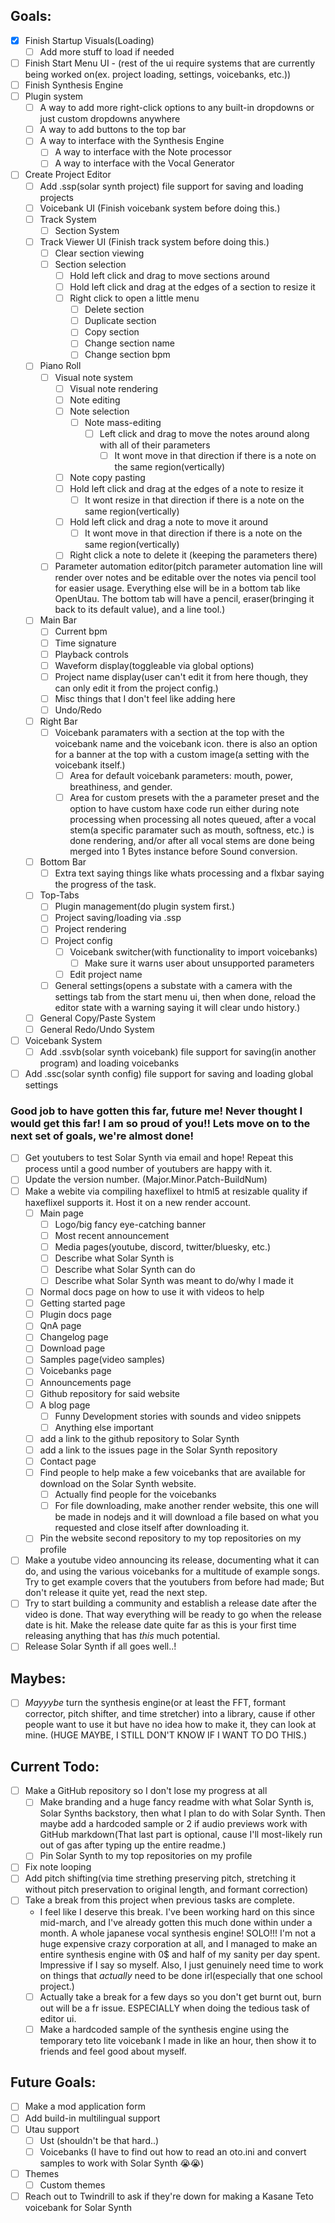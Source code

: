 ## Goals:
 - [X] Finish Startup Visuals(Loading)
    - [ ] Add more stuff to load if needed
 - [ ] Finish Start Menu UI - (rest of the ui require systems that are currently being worked on(ex. project loading, settings, voicebanks, etc.))
 - [ ] Finish Synthesis Engine
 - [ ] Plugin system
    - [ ] A way to add more right-click options to any built-in dropdowns or just custom dropdowns anywhere
    - [ ] A way to add buttons to the top bar
    - [ ] A way to interface with the Synthesis Engine
        - [ ] A way to interface with the Note processor
        - [ ] A way to interface with the Vocal Generator
 - [ ] Create Project Editor
    - [ ] Add .ssp(solar synth project) file support for saving and loading projects
    - [ ] Voicebank UI (Finish voicebank system before doing this.)
    - [ ] Track System
        - [ ] Section System
    - [ ] Track Viewer UI (Finish track system before doing this.)
        - [ ] Clear section viewing
        - [ ] Section selection
            - [ ] Hold left click and drag to move sections around
            - [ ] Hold left click and drag at the edges of a section to resize it
            - [ ] Right click to open a little menu
                - [ ] Delete section
                - [ ] Duplicate section
                - [ ] Copy section
                - [ ] Change section name
                - [ ] Change section bpm
    - [ ] Piano Roll
        - [ ] Visual note system
            - [ ] Visual note rendering
            - [ ] Note editing
            - [ ] Note selection
                - [ ] Note mass-editing
                    - [ ] Left click and drag to move the notes around along with all of their parameters
                        - [ ] It wont move in that direction if there is a note on the same region(vertically)
            - [ ] Note copy pasting
            - [ ] Hold left click and drag at the edges of a note to resize it
                - [ ] It wont resize in that direction if there is a note on the same region(vertically)
            - [ ] Hold left click and drag a note to move it around
                - [ ] It wont move in that direction if there is a note on the same region(vertically)
            - [ ] Right click a note to delete it (keeping the parameters there)
        - [ ] Parameter automation editor(pitch parameter automation line will render over notes and be editable over the notes via pencil tool for easier usage. Everything else will be in a bottom tab like OpenUtau. The bottom tab will have a pencil, eraser(bringing it back to its default value), and a line tool.)
    - [ ] Main Bar
        - [ ] Current bpm
        - [ ] Time signature
        - [ ] Playback controls
        - [ ] Waveform display(toggleable via global options)
        - [ ] Project name display(user can't edit it from here though, they can only edit it from the project config.)
        - [ ] Misc things that I don't feel like adding here
        - [ ] Undo/Redo
    - [ ] Right Bar
        - [ ] Voicebank paramaters with a section at the top with the voicebank name and the voicebank icon. there is also an option for a banner at the top with a custom image(a setting with the voicebank itself.)
            - [ ] Area for default voicebank parameters: mouth, power, breathiness, and gender.
            - [ ] Area for custom presets with the a parameter preset and the option to have custom haxe code run either during note processing when processing all notes queued, after a vocal stem(a specific paramater such as mouth, softness, etc.) is done rendering, and/or after all vocal stems are done being merged into 1 Bytes instance before Sound conversion.
    - [ ] Bottom Bar
        - [ ] Extra text saying things like whats processing and a flxbar saying the progress of the task.
    - [ ] Top-Tabs
        - [ ] Plugin management(do plugin system first.)
        - [ ] Project saving/loading via .ssp
        - [ ] Project rendering
        - [ ] Project config
            - [ ] Voicebank switcher(with functionality to import voicebanks)
                - [ ] Make sure it warns user about unsupported parameters
            - [ ] Edit project name
        - [ ] General settings(opens a substate with a camera with the settings tab from the start menu ui, then when done, reload the editor state with a warning saying it will clear undo history.)
    - [ ] General Copy/Paste System
    - [ ] General Redo/Undo System
 - [ ] Voicebank System
    - [ ] Add .ssvb(solar synth voicebank) file support for saving(in another program) and loading voicebanks
 - [ ] Add .ssc(solar synth config) file support for saving and loading global settings
 ### Good job to have gotten this far, future me! Never thought I would get this far! I am so proud of you!! Lets move on to the next set of goals, we're almost done!
 - [ ] Get youtubers to test Solar Synth via email and hope! Repeat this process until a good number of youtubers are happy with it.
 - [ ] Update the version number. (Major.Minor.Patch-BuildNum)
 - [ ] Make a webite via compiling haxeflixel to html5 at resizable quality if haxeflixel supports it. Host it on a new render account.
    - [ ] Main page
        - [ ] Logo/big fancy eye-catching banner
        - [ ] Most recent announcement
        - [ ] Media pages(youtube, discord, twitter/bluesky, etc.)
        - [ ] Describe what Solar Synth is
        - [ ] Describe what Solar Synth can do
        - [ ] Describe what Solar Synth was meant to do/why I made it
    - [ ] Normal docs page on how to use it with videos to help
    - [ ] Getting started page
    - [ ] Plugin docs page
    - [ ] QnA page
    - [ ] Changelog page
    - [ ] Download page
    - [ ] Samples page(video samples)
    - [ ] Voicebanks page
    - [ ] Announcements page
    - [ ] Github repository for said website
    - [ ] A blog page
        - [ ] Funny Development stories with sounds and video snippets
        - [ ] Anything else important
    - [ ] add a link to the github repository to Solar Synth
    - [ ] add a link to the issues page in the Solar Synth repository
    - [ ] Contact page
    - [ ] Find people to help make a few voicebanks that are available for download on the Solar Synth website.
        - [ ] Actually find people for the voicebanks
        - [ ] For file downloading, make another render website, this one will be made in nodejs and it will download a file based on what you requested and close itself after downloading it.
    - [ ] Pin the website second repository to my top repositories on my profile
 - [ ] Make a youtube video announcing its release, documenting what it can do, and using the various voicebanks for a multitude of example songs. Try to get example covers that the youtubers from before had made; But don't release it quite yet, read the next step.
  - [ ] Try to start building a community and establish a release date after the video is done. That way everything will be ready to go when the release date is hit. Make the release date quite far as this is your first time releasing anything that has *this* much potential.
 - [ ] Release Solar Synth if all goes well..!

## Maybes:
  - [ ] *Mayyybe* turn the synthesis engine(or at least the FFT, formant corrector, pitch shifter, and time stretcher) into a library, cause if other people want to use it but have no idea how to make it, they can look at mine. (HUGE MAYBE, I STILL DON'T KNOW IF I WANT TO DO THIS.)

## Current Todo:
 - [ ] Make a GitHub repository so I don't lose my progress at all
    - [ ] Make branding and a huge fancy readme with what Solar Synth is, Solar Synths backstory, then what I plan to do with Solar Synth. Then maybe add a hardcoded sample or 2 if audio previews work with GitHub markdown(That last part is optional, cause I'll most-likely run out of gas after typing up the entire readme.)
    - [ ] Pin Solar Synth to my top repositories on my profile
 - [ ] Fix note looping
 - [ ] Add pitch shifting(via time strething preserving pitch, stretching it without pitch preservation to original length, and formant correction)
 - [ ] Take a break from this project when previous tasks are complete.
    - I feel like I deserve this break. I've been working hard on this since mid-march, and I've already gotten this much done within under a month. A whole japanese vocal synthesis engine! SOLO!!! I'm not a huge expensive crazy corporation at all, and I managed to make an entire synthesis engine with 0$ and half of my sanity per day spent. Impressive if I say so myself. Also, I just genuinely need time to work on things that *actually* need to be done irl(especially that one school project.)
    - [ ] Actually take a break for a few days so you don't get burnt out, burn out will be a fr issue. ESPECIALLY when doing the tedious task of editor ui.
    - [ ] Make a hardcoded sample of the synthesis engine using the temporary teto lite voicebank I made in like an hour, then show it to friends and feel good about myself.

## Future Goals:
 - [ ] Make a mod application form
 - [ ] Add build-in multilingual support
 - [ ] Utau support
    - [ ] Ust (shouldn't be that hard..)
    - [ ] Voicebanks (I have to find out how to read an oto.ini and convert samples to work with Solar Synth 😭😭)
 - [ ] Themes
    - [ ] Custom themes
 - [ ] Reach out to Twindrill to ask if they're down for making a Kasane Teto voicebank for Solar Synth